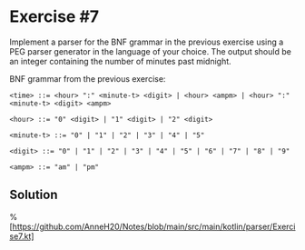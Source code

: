 # Exercise #7

Implement a parser for the BNF grammar in the previous exercise using a PEG parser generator in the language of 
your choice. The output should be an integer containing the number of minutes past midnight.

BNF grammar from the previous exercise:

```
<time> ::= <hour> ":" <minute-t> <digit> | <hour> <ampm> | <hour> ":" <minute-t> <digit> <ampm>

<hour> ::= "0" <digit> | "1" <digit> | "2" <digit>

<minute-t> ::= "0" | "1" | "2" | "3" | "4" | "5"

<digit> ::= "0" | "1" | "2" | "3" | "4" | "5" | "6" | "7" | "8" | "9"

<ampm> ::= "am" | "pm"
```

## Solution

%[https://github.com/AnneH20/Notes/blob/main/src/main/kotlin/parser/Exercise7.kt]